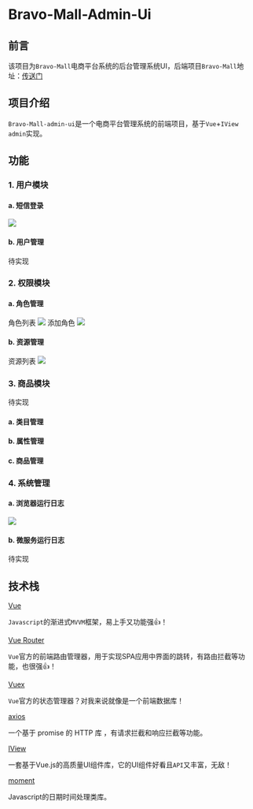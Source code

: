 # Bravo-Mall-Admin-Ui
## 前言
该项目为`Bravo-Mall`电商平台系统的后台管理系统UI，后端项目`Bravo-Mall`地址：[传送门]( https://github.com/leezeehowe/bravo-mall )

## 项目介绍

`Bravo-Mall-admin-ui`是一个电商平台管理系统的前端项目，基于`Vue`+`IView admin`实现。

## 功能

### 1. 用户模块

#### a. 短信登录
![](https://lee-img-bed.oss-cn-shenzhen.aliyuncs.com/bravo-mall-admin/%E7%9F%AD%E4%BF%A1%E7%99%BB%E5%BD%95.JPG)
#### b. 用户管理
待实现
### 2. 权限模块
#### a. 角色管理
角色列表
![](https://lee-img-bed.oss-cn-shenzhen.aliyuncs.com/bravo-mall-admin/%E8%A7%92%E8%89%B2%E5%88%97%E8%A1%A8.JPG)
添加角色
![](https://lee-img-bed.oss-cn-shenzhen.aliyuncs.com/bravo-mall-admin/%E6%B7%BB%E5%8A%A0%E8%A7%92%E8%89%B2-1.JPG)
#### b. 资源管理
资源列表
![](https://lee-img-bed.oss-cn-shenzhen.aliyuncs.com/bravo-mall-admin/%E8%B5%84%E6%BA%90%E5%88%97%E8%A1%A8.JPG)
### 3. 商品模块
待实现
#### a. 类目管理
#### b. 属性管理
#### c. 商品管理
### 4. 系统管理
#### a. 浏览器运行日志
![](https://lee-img-bed.oss-cn-shenzhen.aliyuncs.com/bravo-mall-admin/%E6%B5%8F%E8%A7%88%E5%99%A8%E8%BF%90%E8%A1%8C%E6%97%A5%E5%BF%97.JPG)
#### b. 微服务运行日志
待实现
## 技术栈
[Vue]( https://cn.vuejs.org/ ) 

`Javascript`的渐进式`MVVM`框架，易上手又功能强👍！

[Vue Router]( https://router.vuejs.org/zh/ )

`Vue`官方的前端路由管理器，用于实现SPA应用中界面的跳转，有路由拦截等功能，也很强👍！

[Vuex]( https://vuex.vuejs.org/zh/ )

`Vue`官方的状态管理器？对我来说就像是一个前端数据库！

[axios]( https://github.com/axios/axios )

 一个基于 promise 的 HTTP 库 ，有请求拦截和响应拦截等功能。

[IView]( https://www.iviewui.com/ )

一套基于Vue.js的高质量UI组件库，它的UI组件好看且`API`又丰富，无敌！

[moment]( https://momentjs.com/ ) 

Javascript的日期时间处理类库。
